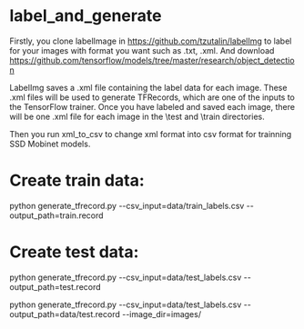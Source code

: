 # label_and_generate

Firstly, you clone labelImage in https://github.com/tzutalin/labelImg to label for your images with format you want such as .txt, .xml. And download https://github.com/tensorflow/models/tree/master/research/object_detection

LabelImg saves a .xml file containing the label data for each image. These .xml files will be used to generate TFRecords, which are one of the inputs to the TensorFlow trainer. Once you have labeled and saved each image, there will be one .xml file for each image in the \test and \train directories.

Then you run xml_to_csv to change xml format into csv format for trainning SSD Mobinet models.

# Create train data:
 python generate_tfrecord.py --csv_input=data/train_labels.csv  --output_path=train.record

# Create test data:
  python generate_tfrecord.py --csv_input=data/test_labels.csv  --output_path=test.record

  python generate_tfrecord.py --csv_input=data/test_labels.csv  --output_path=data/test.record --image_dir=images/
